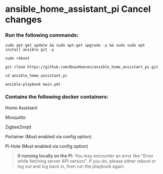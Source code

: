 # ansible_home_assistant_pi      Cancel changes


### Run the following commands:

```
sudo apt-get update && sudo apt-get upgrade -y && sudo sudo apt install ansible git -y
```

```
sudo reboot
```

```
git clone https://github.com/BoasHoeven/ansible_home_assistant_pi.git
```

```
cd ansible_home_assistant_pi
```

```
ansible-playbook main.yml
```

### Contains the following docker containers:

Home Assistant

Mosquitto

Zigbee2mqtt

Portainer (Must enabled via config option)

Pi-Hole (Must enabled via config option)

> **If running locally on the Pi**: You may encounter an error like "Error while fetching server API version". If you do, please either reboot or log out and log back in, then run the playbook again.
